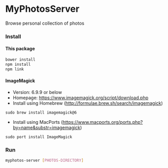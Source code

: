 # MyPhotosServer

Browse personal collection of photos

### Install

#### This package

```bash
bower install
npm install
npm link
```

#### ImageMagick

- Version: 6.9.9 or below
- Homepage: https://www.imagemagick.org/script/download.php
- Install using Homebrew (http://formulae.brew.sh/search/imagemagick)

```
sudo brew install imagemagick@6
```

- Install using MacPorts (https://www.macports.org/ports.php?by=name&substr=imagemagick)

```
sudo port install ImageMagick
```

### Run

```bash
myphotos-server [PHOTOS-DIRECTORY]
```
